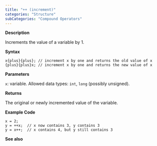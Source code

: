 ```yaml
---
title: "++ (increment)"
categories: "Structure"
subCategories: "Compound Operators"
---
```


**Description**

Increments the value of a variable by 1.

**Syntax**

`x{plus}{plus}; // increment x by one and returns the old value of x`
`{plus}{plus}x; // increment x by one and returns the new value of x`

**Parameters**

`x`: variable. Allowed data types: `int`, `long` (possibly unsigned).

**Returns**

The original or newly incremented value of the variable.

**Example Code**

    x = 2;
    y = ++x;  // x now contains 3, y contains 3
    y = x++;  // x contains 4, but y still contains 3

**See also**
